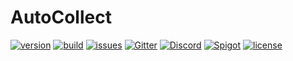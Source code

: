# AutoCollect
[![version](https://img.shields.io/badge/version-0.0.1-blue)](#)
[![build](https://img.shields.io/badge/build-passing-brightgreen)](#)
[![issues](https://img.shields.io/badge/issues-0-red)](https://github.com/corripio/AutoCollect/issues)
[![Gitter](https://img.shields.io/badge/chat-on_Gitter-9cf)](https://gitter.im/AutoCollect/community?utm_source=share-link&utm_medium=link&utm_campaign=share-link)
[![Discord](https://img.shields.io/badge/chat-on_Discord-9cf)](https://discord.gg/cqSVCgY)
[![Spigot](https://img.shields.io/badge/Spigot-1.14.4-blue)](https://www.spigotmc.org/)
[![license](https://img.shields.io/badge/license-Apache_2.0-yellow)](https://github.com/corripio/AutoCollect/blob/master/LICENSE)
